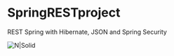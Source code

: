 # SpringRESTproject

REST Spring with Hibernate, JSON and Spring Security

![N|Solid](http://place4code.com/git-img/springRESTproject.jpg)
